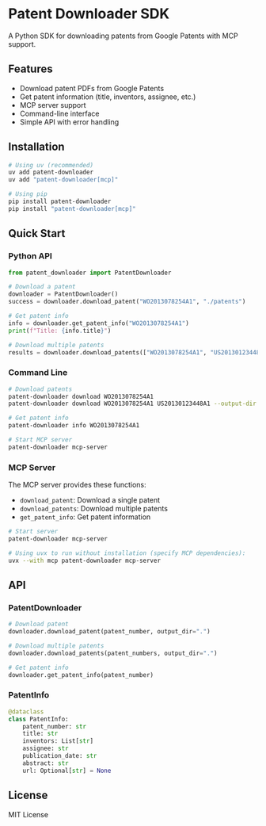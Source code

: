 # Patent Downloader SDK

A Python SDK for downloading patents from Google Patents with MCP support.

## Features

- Download patent PDFs from Google Patents
- Get patent information (title, inventors, assignee, etc.)
- MCP server support
- Command-line interface
- Simple API with error handling

## Installation

```bash
# Using uv (recommended)
uv add patent-downloader
uv add "patent-downloader[mcp]"

# Using pip
pip install patent-downloader
pip install "patent-downloader[mcp]"
```

## Quick Start

### Python API

```python
from patent_downloader import PatentDownloader

# Download a patent
downloader = PatentDownloader()
success = downloader.download_patent("WO2013078254A1", "./patents")

# Get patent info
info = downloader.get_patent_info("WO2013078254A1")
print(f"Title: {info.title}")

# Download multiple patents
results = downloader.download_patents(["WO2013078254A1", "US20130123448A1"])
```

### Command Line

```bash
# Download patents
patent-downloader download WO2013078254A1
patent-downloader download WO2013078254A1 US20130123448A1 --output-dir ./patents

# Get patent info
patent-downloader info WO2013078254A1

# Start MCP server
patent-downloader mcp-server
```

### MCP Server

The MCP server provides these functions:
- `download_patent`: Download a single patent
- `download_patents`: Download multiple patents  
- `get_patent_info`: Get patent information

```bash
# Start server
patent-downloader mcp-server

# Using uvx to run without installation (specify MCP dependencies):
uvx --with mcp patent-downloader mcp-server
```

## API

### PatentDownloader

```python
# Download patent
downloader.download_patent(patent_number, output_dir=".")

# Download multiple patents
downloader.download_patents(patent_numbers, output_dir=".")

# Get patent info
downloader.get_patent_info(patent_number)
```

### PatentInfo

```python
@dataclass
class PatentInfo:
    patent_number: str
    title: str
    inventors: List[str]
    assignee: str
    publication_date: str
    abstract: str
    url: Optional[str] = None
```

## License

MIT License
